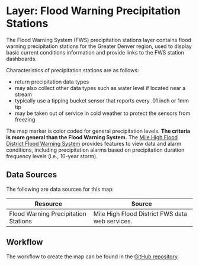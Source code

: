 # Layer: Flood Warning Precipitation Stations #

The Flood Warning System (FWS) precipitation stations layer contains flood warning precipitation stations for
the Greater Denver region,
used to display basic current conditions information and provide links to the FWS station dashboards.

Characteristics of precipitation stations are as follows:

*   return precipitation data types
*   may also collect other data types such as water level if located near a stream
*   typically use a tipping bucket sensor that reports every .01 inch or 1mm tip
*   may be taken out of service in cold weather to protect the sensors from freezing

The map marker is color coded for general precipitation levels.
**The criteria is more general than the Flood Warning System.**
The [Mile High Flood District Flood Warning System](https://mhfd-ns5data.trilynx-novastar.systems/novastar/operator/)
provides features to view data and alarm conditions,
including precipitation alarms based on precipitation duration frequency levels (i.e., 10-year storm).

## Data Sources ##

The following are data sources for this map:

| **Resource** | **Source** |
| -- | -- |
| Flood Warning Precipitation Stations | Mile High Flood District FWS data web services. |

## Workflow ##

The workflow to create the map can be found in the
[GitHub repository](https://github.com/OpenWaterFoundation/owf-infomapper-co-clear/tree/master/workflow/CurrentConditions/Environment-Floods).

